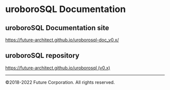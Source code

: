 # uroboroSQL Documentation

## uroboroSQL Documentation site

https://future-architect.github.io/uroborosql-doc_v0.x/

## uroboroSQL repository

[https://future-architect.github.io/uroborosql (v0.x)](https://future-architect.github.io/uroborosql/tree/uroborosql-0.26.8)

---

 ©2018-2022 Future Corporation. All rights reserved.
